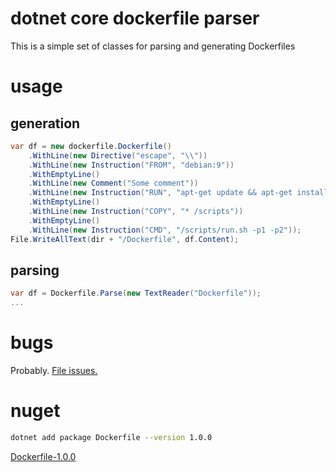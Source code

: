 # dotnet core dockerfile parser

This is a simple set of classes for parsing and generating Dockerfiles

# usage

## generation
```csharp
var df = new dockerfile.Dockerfile()
    .WithLine(new Directive("escape", "\\"))
    .WithLine(new Instruction("FROM", "debian:9"))
    .WithEmptyLine()
    .WithLine(new Comment("Some comment"))
    .WithLine(new Instruction("RUN", "apt-get update && apt-get install libunwind8 libicu57"))
    .WithEmptyLine()
    .WithLine(new Instruction("COPY", "* /scripts"))
    .WithEmptyLine()
    .WithLine(new Instruction("CMD", "/scripts/run.sh -p1 -p2"));
File.WriteAllText(dir + "/Dockerfile", df.Content);
```

## parsing
```csharp
var df = Dockerfile.Parse(new TextReader("Dockerfile"));
...
```

# bugs
Probably. [File issues.](https://github.com/brendandburns/dotnet-dockerfile/issues)

# nuget
```sh
dotnet add package Dockerfile --version 1.0.0
```

[Dockerfile-1.0.0](https://www.nuget.org/packages/Dockerfile/1.0.0)


